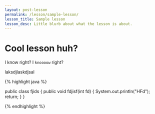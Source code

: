 ```yaml
---
layout: post-lesson
permalink: /lesson/sample-lesson/
lesson_title: Sample lesson
lesson_desc: Little blurb about what the lesson is about.
---
```


# Cool lesson huh?

I know right?  I <code>knoooow</code> right?

laksdjlaskdjsal

{% highlight java %}

public class fjids {
    public void fdjisf(int fd) {
    System.out.println("HFd");
      return;
    }
}

{% endhighlight %}

